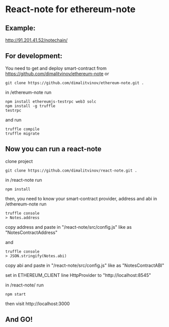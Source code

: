 # React-note for ethereum-note

## Example:

http://91.201.41.52/notechain/  

## For development:

You need to get and deploy smart-contract from
https://github.com/dimalitvinov/ethereum-note or
```shell
git clone https://github.com/dimalitvinov/ethereum-note.git .
```

in /ethereum-note run
```shell
npm install ethereumjs-testrpc web3 solc
npm install -g truffle
testrpc
```

and run
```shell
truffle compile
truffle migrate
```

## Now you can run a react-note

clone project
```shell
git clone https://github.com/dimalitvinov/react-note.git .
```

in /react-note run
```shell
npm install
```

then, you need to know your smart-contract provider, address and abi
in /ethereum-note run
```shell
truffle console
> Notes.address
```
copy address and paste in "/react-note/src/config.js" like as "NotesContractAddress"

and
```shell
truffle console
> JSON.stringify(Notes.abi)
```
copy abi and paste in "/react-note/src/config.js" like as "NotesContractABI"

set in ETHEREUM_CLIENT line
HttpProvider to "http://localhost:8545"

in /react-note/ run
```shell
npm start
```

then visit http://localhost:3000

## And GO!
